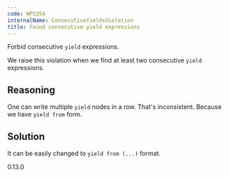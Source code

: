 ```yaml
---
code: WPS354
internalName: ConsecutiveYieldsViolation
title: Found consecutive yield expressions
---
```


Forbid consecutive `yield` expressions.

We raise this violation when we find at least two consecutive `yield`
expressions.

## Reasoning
One can write multiple `yield` nodes in a row. That's inconsistent.
Because we have `yield from` form.

## Solution
It can be easily changed to `yield from (...)` format.

<div class="versionadded">

0.13.0

</div>